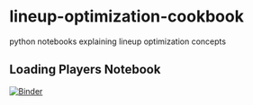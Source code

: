 # lineup-optimization-cookbook
python notebooks explaining lineup optimization concepts

## Loading Players Notebook
[![Binder](https://mybinder.org/badge_logo.svg)](https://mybinder.org/v2/gh/sansbacon/lineup-optimization-cookbook/HEAD?filepath=loading_players.ipynb)
